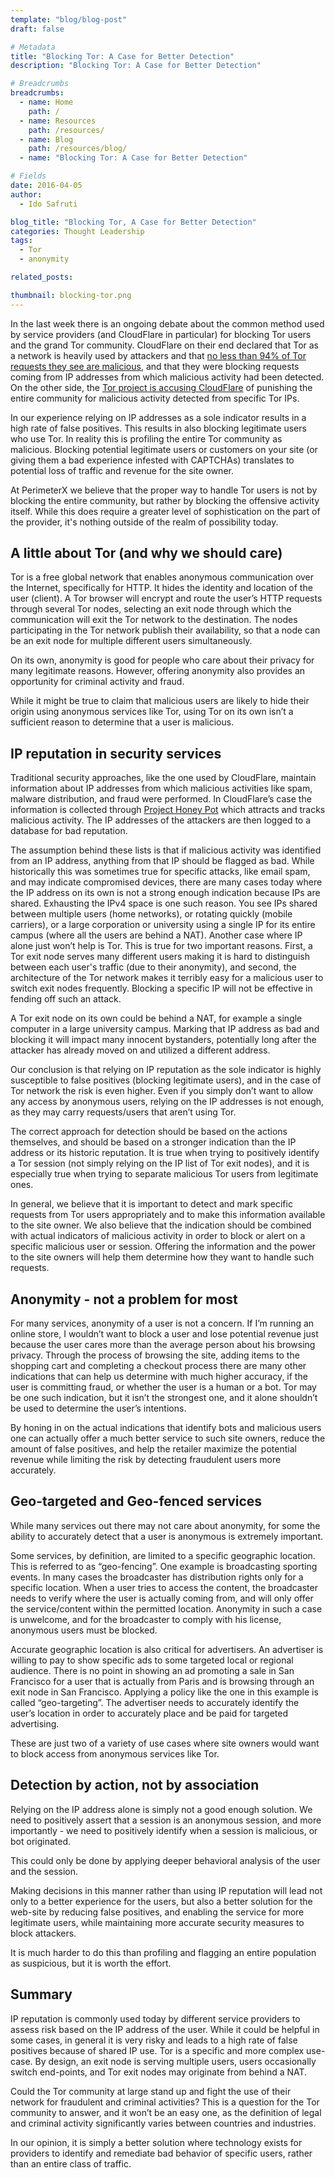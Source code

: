 ```yaml
---
template: "blog/blog-post"
draft: false

# Metadata
title: "Blocking Tor: A Case for Better Detection"
description: "Blocking Tor: A Case for Better Detection"

# Breadcrumbs
breadcrumbs:
  - name: Home
    path: /
  - name: Resources
    path: /resources/
  - name: Blog
    path: /resources/blog/
  - name: "Blocking Tor: A Case for Better Detection"

# Fields
date: 2016-04-05
author:
  - Ido Safruti

blog_title: "Blocking Tor, A Case for Better Detection"
categories: Thought Leadership
tags:
  - Tor
  - anonymity

related_posts:

thumbnail: blocking-tor.png
---
```


In the last week there is an ongoing debate about the common method used by service providers (and CloudFlare in particular) for blocking Tor users and the grand Tor community.
CloudFlare on their end declared that Tor as a network is heavily used by attackers and that [no less than 94% of Tor requests they see are malicious](https://blog.cloudflare.com/the-trouble-with-tor/), and that they were blocking requests coming from IP addresses from which malicious activity had been detected. On the other side, the [Tor project is accusing CloudFlare](https://blog.torproject.org/blog/trouble-cloudflare) of punishing the entire community for malicious activity detected from specific Tor IPs.

In our experience relying on IP addresses as a sole indicator results in a high rate of false positives. This results in also blocking legitimate users who use Tor. In reality this is profiling the entire Tor community as malicious. Blocking potential legitimate users or customers on your site (or giving them a bad experience infested with CAPTCHAs) translates to potential loss of traffic and revenue for the site owner.

At PerimeterX we believe that the proper way to handle Tor users is not by blocking the entire community, but rather by blocking the offensive activity itself. While this does require a greater level of sophistication on the part of the provider, it's nothing outside of the realm of possibility today.

## A little about Tor (and why we should care)

Tor is a free global network that enables anonymous communication over the Internet, specifically for HTTP. It hides the identity and location of the user (client). A Tor browser will encrypt and route the user’s HTTP requests through several Tor nodes, selecting an exit node through which the communication will exit the Tor network to the destination. The nodes participating in the Tor network publish their availability, so that a node can be an exit node for multiple different users simultaneously.

On its own, anonymity is good for people who care about their privacy for many legitimate reasons. However, offering anonymity also provides an opportunity for criminal activity and fraud.

While it might be true to claim that malicious users are likely to hide their origin using anonymous services like Tor, using Tor on its own isn’t a sufficient reason to determine that a user is malicious.

## IP reputation in security services

Traditional security approaches, like the one used by CloudFlare, maintain information about IP addresses from which malicious activities like spam, malware distribution, and fraud were performed. In CloudFlare’s case the information is collected through [Project Honey Pot](https://www.projecthoneypot.org/) which attracts and tracks malicious activity. The IP addresses of the attackers are then logged to a database for bad reputation.

The assumption behind these lists is that if malicious activity was identified from an IP address, anything from that IP should be flagged as bad. While historically this was sometimes true for specific attacks, like email spam, and may indicate compromised devices, there are many cases today where the IP address on its own is not a strong enough indication because IPs are shared. Exhausting the IPv4 space is one such reason. You see IPs shared between multiple users (home networks), or rotating quickly (mobile carriers), or a large corporation or university using a single IP for its entire campus (where all the users are behind a NAT). Another case where IP alone just won’t help is Tor. This is true for two important reasons. First, a Tor exit node serves many different users making it is hard to distinguish between each user's traffic (due to their anonymity), and second, the architecture of the Tor network makes it terribly easy for a malicious user to switch exit nodes frequently. Blocking a specific IP will not be effective in fending off such an attack.

A Tor exit node on its own could be behind a NAT, for example a single computer in a large university campus. Marking that IP address as bad and blocking it will impact many innocent bystanders, potentially long after the attacker has already moved on and utilized a different address.

Our conclusion is that relying on IP reputation as the sole indicator is highly susceptible to false positives (blocking legitimate users), and in the case of Tor network the risk is even higher. Even if you simply don’t want to allow any access by anonymous users, relying on the IP addresses is not enough, as they may carry requests/users that aren’t using Tor.

The correct approach for detection should be based on the actions themselves, and should be based on a stronger indication than the IP address or its historic reputation. It is true when trying to positively identify a Tor session (not simply relying on the IP list of Tor exit nodes), and it is especially true when trying to separate malicious Tor users from legitimate ones.

In general, we believe that it is important to detect and mark specific requests from Tor users appropriately and to make this information available to the site owner. We also believe that the indication should be combined with actual indicators of malicious activity in order to block or alert on a specific malicious user or session. Offering the information and the power to the site owners will help them determine how they want to handle such requests.

## Anonymity - not a problem for most

For many services, anonymity of a user is not a concern. If I’m running an online store, I wouldn’t want to block a user and lose potential revenue just because the user cares more than the average person about his browsing privacy. Through the process of browsing the site, adding items to the shopping cart and completing a checkout process there are many other indications that can help us determine with much higher accuracy, if the user is committing fraud, or whether the user is a human or a bot. Tor may be one such indication, but it isn’t the strongest one, and it alone shouldn’t be used to determine the user’s intentions.

By honing in on the actual indications that identify bots and malicious users one can actually offer a much better service to such site owners, reduce the amount of false positives, and help the retailer maximize the potential revenue while limiting the risk by detecting fraudulent users more accurately.

## Geo-targeted and Geo-fenced services

While many services out there may not care about anonymity, for some the ability to accurately detect that a user is anonymous is extremely important.

Some services, by definition, are limited to a specific geographic location. This is referred to as “geo-fencing”. One example is broadcasting sporting events. In many cases the broadcaster has distribution rights only for a specific location. When a user tries to access the content, the broadcaster needs to verify where the user is actually coming from, and will only offer the service/content within the permitted location. Anonymity in such a case is unwelcome, and for the broadcaster to comply with his license, anonymous users must be blocked.

Accurate geographic location is also critical for advertisers. An advertiser is willing to pay to show specific ads to some targeted local or regional audience. There is no point in showing an ad promoting a sale in San Francisco for a user that is actually from Paris and is browsing through an exit node in San Francisco. Applying a policy like the one in this example is called “geo-targeting”. The advertiser needs to accurately identify the user’s location in order to accurately place and be paid for targeted advertising.

These are just two of a variety of use cases where site owners would want to block access from anonymous services like Tor.

## Detection by action, not by association

Relying on the IP address alone is simply not a good enough solution. We need to positively assert that a session is an anonymous session, and more importantly - we need to positively identify when a session is malicious, or bot originated.

This could only be done by applying deeper behavioral analysis of the user and the session.

Making decisions in this manner rather than using IP reputation will lead not only to a better experience for the users, but also a better solution for the web-site by reducing false positives, and enabling the service for more legitimate users, while maintaining more accurate security measures to block attackers.

It is much harder to do this than profiling and flagging an entire population as suspicious, but it is worth the effort.

## Summary

IP reputation is commonly used today by different service providers to assess risk based on the IP address of the user. While it could be helpful in some cases, in general it is very risky and leads to a high rate of false positives because of shared IP use. Tor is a specific and more complex use-case. By design, an exit node is serving multiple users, users occasionally switch end-points, and Tor exit nodes may originate from behind a NAT.

Could the Tor community at large stand up and fight the use of their network for fraudulent and criminal activities? This is a question for the Tor community to answer, and it won’t be an easy one, as the definition of legal and criminal activity significantly varies between countries and industries.

In our opinion, it is simply a better solution where technology exists for providers to identify and remediate bad behavior of specific users, rather than an entire class of traffic.
